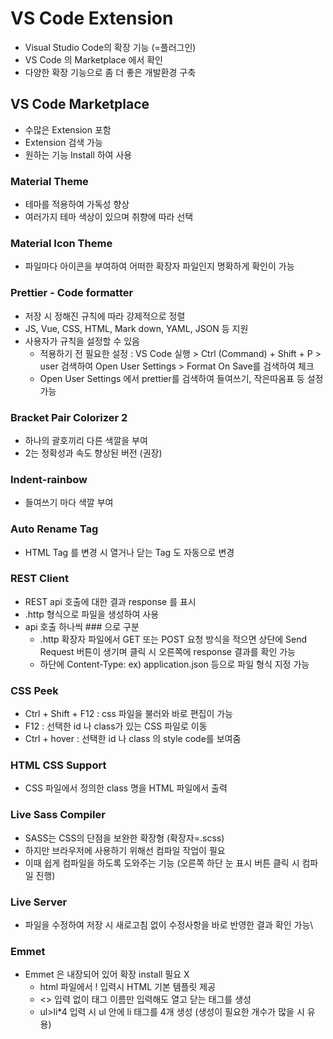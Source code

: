 # VS Code Extension

- Visual Studio Code의 확장 기능 (=플러그인)
- VS Code 의 Marketplace 에서 확인
- 다양한 확장 기능으로 좀 더 좋은 개발환경 구축

## VS Code Marketplace

- 수많은 Extension 포함
- Extension 검색 가능
- 원하는 기능 Install 하여 사용

### Material Theme

- 테마를 적용하여 가독성 향상
- 여러가지 테마 색상이 있으며 취향에 따라 선택

### Material Icon Theme

- 파일마다 아이콘을 부여하여 어떠한 확장자 파일인지 명확하게 확인이 가능

### Prettier - Code formatter

- 저장 시 정해진 규칙에 따라 강제적으로 정렬
- JS, Vue, CSS, HTML, Mark down, YAML, JSON 등 지원
- 사용자가 규칙을 설정할 수 있음
  - 적용하기 전 필요한 설정 : VS Code 실행 > Ctrl (Command) + Shift + P > user 검색하여 Open User Settings > Format On Save를 검색하여 체크
  - Open User Settings 에서 prettier를 검색하여 들여쓰기, 작은따옴표 등 설정 가능

### Bracket Pair Colorizer 2

- 하나의 괄호끼리 다른 색깔을 부여
- 2는 정확성과 속도 향상된 버전 (권장)

### Indent-rainbow

- 들여쓰기 마다 색깔 부여

### Auto Rename Tag

- HTML Tag 를 변경 시 열거나 닫는 Tag 도 자동으로 변경

### REST Client

- REST api 호출에 대한 결과 response 를 표시
- .http 형식으로 파일을 생성하여 사용
- api 호출 하나씩 ### 으로 구분
  - .http 확장자 파일에서 GET 또는 POST 요청 방식을 적으면 상단에 Send Request 버튼이 생기며 클릭 시 오른쪽에 response 결과를 확인 가능
  - 하단에 Content-Type: ex) application.json 등으로 파일 형식 지정 가능

### CSS Peek

- Ctrl + Shift + F12 : css 파일을 불러와 바로 편집이 가능
- F12 : 선택한 id 나 class가 있는 CSS 파일로 이동
- Ctrl + hover : 선택한 id 나 class 의 style code를 보여줌

### HTML CSS Support

- CSS 파일에서 정의한 class 명을 HTML 파일에서 출력

### Live Sass Compiler

- SASS는 CSS의 단점을 보완한 확장형 (확장자=.scss)
- 하지만 브라우저에 사용하기 위해선 컴파일 작업이 필요
- 이때 쉽게 컴파일을 하도록 도와주는 기능 (오른쪽 하단 눈 표시 버튼 클릭 시 컴파일 진행)

### Live Server

- 파일을 수정하여 저장 시 새로고침 없이 수정사항을 바로 반영한 결과 확인 가능\

### Emmet

- Emmet 은 내장되어 있어 확장 install 필요 X
  - html 파일에서 ! 입력시 HTML 기본 템플릿 제공
  - <> 입력 없이 태그 이름만 입력해도 열고 닫는 태그를 생성
  - ul>li\*4 입력 시 ul 안에 li 태그를 4개 생성 (생성이 필요한 개수가 많을 시 유용)
